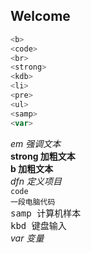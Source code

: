 ## Welcome

```javascript
<b> 
<code> 
<br>
<strong>
<kdb> 
<li> 
<pre> 
<ul> 
<samp> 
<var> 
```

<em> em 强调文本</em><br>
<strong>strong 加粗文本</strong><br>
<b>b 加粗文本</b><br>
<dfn>dfn 定义项目</dfn><br>
<code>code 一段电脑代码</code><br>
<samp> samp 计算机样本</samp><br>
<kbd> kbd 键盘输入</kbd><br>
<var>var 变量</var>

